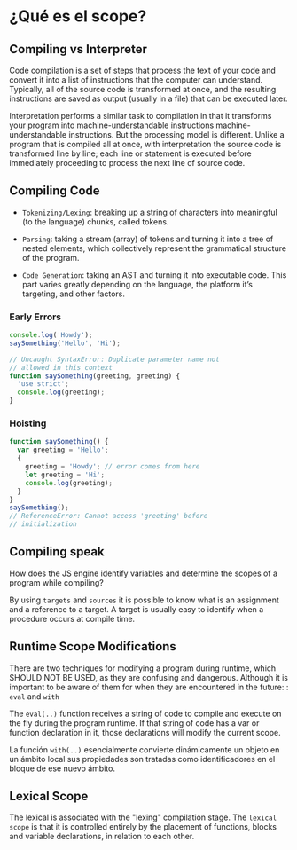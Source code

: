 # ¿Qué es el scope?

## Compiling vs Interpreter

Code compilation is a set of steps that process the text of your code and convert it into a list of instructions that the computer can understand. Typically, all of the source code is transformed at once, and the resulting instructions are saved as output (usually in a file) that can be executed later.

Interpretation performs a similar task to compilation in that it transforms your program into machine-understandable instructions machine-understandable instructions. But the processing model is different. Unlike a program that is compiled all at once, with interpretation the source code is transformed line by line; each line or statement is executed before immediately proceeding to process the next line of source code.

## Compiling Code

- `Tokenizing/Lexing`: breaking up a string of characters into meaningful (to the language) chunks, called tokens.

- `Parsing`: taking a stream (array) of tokens and turning it into a tree of nested elements, which collectively
  represent the grammatical structure of the program.
- `Code Generation`: taking an AST and turning it into executable code. This part varies greatly depending on the language, the platform it’s targeting, and other factors.

### Early Errors

```javascript
console.log('Howdy');
saySomething('Hello', 'Hi');

// Uncaught SyntaxError: Duplicate parameter name not
// allowed in this context
function saySomething(greeting, greeting) {
  'use strict';
  console.log(greeting);
}
```

### Hoisting

```javascript
function saySomething() {
  var greeting = 'Hello';
  {
    greeting = 'Howdy'; // error comes from here
    let greeting = 'Hi';
    console.log(greeting);
  }
}
saySomething();
// ReferenceError: Cannot access 'greeting' before
// initialization
```

## Compiling speak

How does the JS engine identify variables and determine the scopes of a program while compiling?

By using `targets` and `sources` it is possible to know what is an assignment and a reference to a target. A target is usually easy to identify when a procedure occurs at compile time.

## Runtime Scope Modifications

There are two techniques for modifying a program during runtime, which SHOULD NOT BE USED, as they are confusing and dangerous. Although it is important to be aware of them for when they are encountered in the future: : `eval` and `with`

The `eval(..)` function receives a string of code to compile and execute on the fly during the program runtime. If that string of code has a var or function declaration in it, those declarations will modify the current scope.

La función `with(..)` esencialmente convierte dinámicamente un objeto en un ámbito local sus propiedades son tratadas como identificadores en el bloque de ese nuevo ámbito.

## Lexical Scope

The lexical is associated with the "lexing" compilation stage. The `lexical scope` is that it is controlled entirely by the placement of functions, blocks and variable declarations, in relation to each other.
